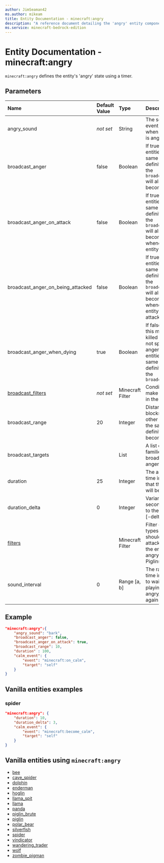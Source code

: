```yaml
---
author: JimSeaman42
ms.author: mikeam
title: Entity Documentation - minecraft:angry
description: "A reference document detailing the 'angry' entity component"
ms.service: minecraft-bedrock-edition
---
```


# Entity Documentation - minecraft:angry

`minecraft:angry` defines the entity's 'angry' state using a timer.

## Parameters

|Name |Default Value  |Type  |Description  |
|:----------|:----------|:----------|:----------|
| angry_sound|*not set* | String| The sound event to play when the entity is angry |
| broadcast_anger| false|Boolean|  If true, other entities of the same entity definition within the `broadcast_range` will also become angry |
| broadcast_anger_on_attack| false| Boolean|  If true, other entities of the same entity definition within the `broadcast_range` will also become angry whenever this entity attacks |
| broadcast_anger_on_being_attacked| false| Boolean|  If true, other entities of the same entity definition within the `broadcast_range` will also become angry whenever this entity is attacked |
| broadcast_anger_when_dying | true | Boolean | If false, when this mob is killed it does not spread its anger to other entities of the same entity definition within the `broadcast_range` |
| [broadcast_filters](../FilterList.md)|*not set* | Minecraft Filter| Conditions that make this entry in the list valid |
| broadcast_range| 20| Integer|  Distance in blocks where other entities of the same entity definition will become angry |
| broadcast_targets| |List | A list of entity families to broadcast anger to |
| duration| 25|  Integer| The amount of time in seconds that the entity will be angry |
| duration_delta| 0| Integer|  Variance in seconds added to the duration [-delta, delta] |
| [filters](../FilterList.md)| | Minecraft Filter|  Filter out mob types that should not be attacked while the entity is angry (other Piglins) |
| sound_interval| 0| Range [a, b]| The range of time in seconds to wait before playing the angry_sound again |

## Example

```json
"minecraft:angry":{
    "angry_sound": "bark",
    "broadcast_anger": false,
    "broadcast_anger_on_attack": true,
    "broadcast_range": 10,
    "duration" : 100,
    "calm_event": {
        "event": "minecraft:on_calm",
        "target": "self"
    }
}
```

## Vanilla entities examples

### spider

```json
"minecraft:angry": {
    "duration": 10,
    "duration_delta": 3,
    "calm_event": {
        "event": "minecraft:become_calm",
        "target": "self"
    }
}
```

## Vanilla entities using `minecraft:angry`

- [bee](../../../../Source/VanillaBehaviorPack_Snippets/entities/bee.md)
- [cave_spider](../../../../Source/VanillaBehaviorPack_Snippets/entities/cave_spider.md)
- [dolphin](../../../../Source/VanillaBehaviorPack_Snippets/entities/dolphin.md)
- [enderman](../../../../Source/VanillaBehaviorPack_Snippets/entities/enderman.md)
- [hoglin](../../../../Source/VanillaBehaviorPack_Snippets/entities/hoglin.md)
- [llama_spit](../../../../Source/VanillaBehaviorPack_Snippets/entities/llama_spit.md)
- [llama](../../../../Source/VanillaBehaviorPack_Snippets/entities/llama.md)
- [panda](../../../../Source/VanillaBehaviorPack_Snippets/entities/panda.md)
- [piglin_brute](../../../../Source/VanillaBehaviorPack_Snippets/entities/piglin_brute.md)
- [piglin](../../../../Source/VanillaBehaviorPack_Snippets/entities/piglin.md)
- [polar_bear](../../../../Source/VanillaBehaviorPack_Snippets/entities/polar_bear.md)
- [silverfish](../../../../Source/VanillaBehaviorPack_Snippets/entities/silverfish.md)
- [spider](../../../../Source/VanillaBehaviorPack_Snippets/entities/spider.md)
- [vindicator](../../../../Source/VanillaBehaviorPack_Snippets/entities/vindicator.md)
- [wandering_trader](../../../../Source/VanillaBehaviorPack_Snippets/entities/wandering_trader.md)
- [wolf](../../../../Source/VanillaBehaviorPack_Snippets/entities/wolf.md)
- [zombie_pigman](../../../../Source/VanillaBehaviorPack_Snippets/entities/zombie_pigman.md)

